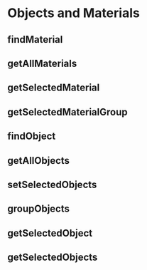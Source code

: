 # Objects and Materials


## findMaterial
## getAllMaterials
## getSelectedMaterial
## getSelectedMaterialGroup



## findObject
## getAllObjects
## setSelectedObjects
## groupObjects
## getSelectedObject
## getSelectedObjects